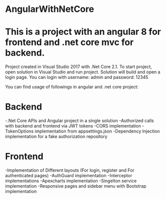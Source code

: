 # AngularWithNetCore

# This is a project with an angular 8 for frontend and .net core mvc for backend.

Project created in Visual Studio 2017 with .Net Core 2.1. To start project, open solution in Visual Studio and run project.
Solution will build and open a login page. You can login with username: admin and password: 12345

You can find usage of followings in angular and .net core project:
# Backend
-.Net Core APIs and Angular project in a single solution
-Authorized calls with backend and frontend via JWT tokens
-CORS implementation
-TokenOptions implementation from appsettings.json
-Dependency Injection implementation for a fake authorization repository

# Frontend
-Implementation of Different layouts (For login, register and For authenticated pages)
-AuthGuard implementation
-Interceptor implementations
-Apexcharts implementation
-Singelton service implementation
-Responsive pages and sidebar menu with Bootstrap implementation

